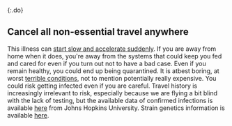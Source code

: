 {:.do}
## Cancel all non-essential travel anywhere

This illness can [start slow and accelerate suddenly](https://www.nejm.org/doi/full/10.1056/NEJMoa2001191). If you are away from home when it does, you're away from the systems that could keep you fed and cared for even if you turn out not to have a bad case. Even if you remain healthy, you could end up being quarantined. It is atbest boring, at worst [terrible conditions](https://twitter.com/alankilbourne2/status/1236541651692204033),
not to mention potentially really expensive. You could risk getting infected even if you are careful. Travel history is increasingly irrelevant to risk, especially because we are flying a bit blind with the lack of testing, but the available data of confirmed infections is
available [here](https://gisanddata.maps.arcgis.com/apps/opsdashboard/index.html#/bda7594740fd40299423467b48e9ecf6) from Johns Hopkins University. Strain genetics information is available [here](https://nextstrain.org/ncov?label=clade:B4&m=div).
